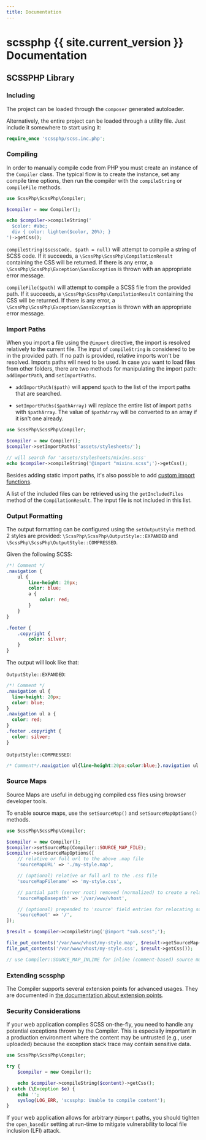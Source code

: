 ```yaml
---
title: Documentation
---
```


# scssphp {{ site.current_version }} Documentation

## SCSSPHP Library

### Including

The project can be loaded through the `composer` generated autoloader.

Alternatively, the entire project can be loaded through a utility file.
Just include it somewhere to start using it:

```php
require_once 'scssphp/scss.inc.php';
```

### Compiling

In order to manually compile code from PHP you must create an instance of the
`Compiler` class. The typical flow is to create the instance, set any compile time
options, then run the compiler with the `compileString` or `compileFile` methods.

```php
use ScssPhp\ScssPhp\Compiler;

$compiler = new Compiler();

echo $compiler->compileString('
  $color: #abc;
  div { color: lighten($color, 20%); }
')->getCss();
```

`compileString($scssCode, $path = null)` will attempt to compile a string of
SCSS code. If it succeeds, a `\ScssPhp\ScssPhp\CompilationResult` containing the
CSS will be returned. If there is any error, a
`\ScssPhp\ScssPhp\Exception\SassException` is thrown with an appropriate error
message.

`compileFile($path)` will attempt to compile a SCSS file from the provided path. If
it succeeds, a `\ScssPhp\ScssPhp\CompilationResult` containing the CSS will be
returned. If there is any error, a `\ScssPhp\ScssPhp\Exception\SassException` is
thrown with an appropriate error message.

### Import Paths

When you import a file using the `@import` directive,
the import is resolved relatively to the current file. The input of `compileString`
is considered to be in the provided path. If no path is provided, relative imports
won't be resolved. Imports paths will need to be used.
In case you want to load files from other folders, there are two methods for
 manipulating the import path: `addImportPath`, and `setImportPaths`.

* `addImportPath($path)` will append `$path` to the list of the import
  paths that are searched.

* `setImportPaths($pathArray)` will replace the entire list of import paths with
  `$pathArray`. The value of `$pathArray` will be converted to an array if it
  isn't one already.

```php
use ScssPhp\ScssPhp\Compiler;

$compiler = new Compiler();
$compiler->setImportPaths('assets/stylesheets/');

// will search for 'assets/stylesheets/mixins.scss'
echo $compiler->compileString('@import "mixins.scss";')->getCss();
```

Besides adding static import paths, it's also possible to add
[custom import functions](./extending/importers.md).

A list of the included files can be retrieved using the `getIncludedFiles`
method of the `CompilationResult`. The input file is not included in this list.

### Output Formatting

The output formatting can be configured using the `setOutputStyle` method.
2 styles are provided: `\ScssPhp\ScssPhp\OutputStyle::EXPANDED` and
`\ScssPhp\ScssPhp\OutputStyle::COMPRESSED`.

Given the following SCSS:

```scss
/*! Comment */
.navigation {
    ul {
        line-height: 20px;
        color: blue;
        a {
            color: red;
        }
    }
}

.footer {
    .copyright {
        color: silver;
    }
}
```

The output will look like that:

`OutputStyle::EXPANDED`:

```css
/*! Comment */
.navigation ul {
  line-height: 20px;
  color: blue;
}
.navigation ul a {
  color: red;
}
.footer .copyright {
  color: silver;
}
```

`OutputStyle::COMPRESSED`:

```css
/* Comment*/.navigation ul{line-height:20px;color:blue;}.navigation ul a{color:red;}.footer .copyright{color:silver;}
```

### Source Maps

Source Maps are useful in debugging compiled css files using browser developer tools.

To enable source maps, use the `setSourceMap()` and `setSourceMapOptions()` methods.

```php
use ScssPhp\ScssPhp\Compiler;

$compiler = new Compiler();
$compiler->setSourceMap(Compiler::SOURCE_MAP_FILE);
$compiler->setSourceMapOptions([
    // relative or full url to the above .map file
    'sourceMapURL' => './my-style.map',

    // (optional) relative or full url to the .css file
    'sourceMapFilename' => 'my-style.css',

    // partial path (server root) removed (normalized) to create a relative url
    'sourceMapBasepath' => '/var/www/vhost',

    // (optional) prepended to 'source' field entries for relocating source files
    'sourceRoot' => '/',
]);

$result = $compiler->compileString('@import "sub.scss";');

file_put_contents('/var/www/vhost/my-style.map', $result->getSourceMap());
file_put_contents('/var/www/vhost/my-style.css', $result->getCss());

// use Compiler::SOURCE_MAP_INLINE for inline (comment-based) source maps
```

### Extending scssphp

The Compiler supports several extension points for advanced usages. They are
documented in [the documentation about extension points](./extending/).

### Security Considerations

If your web application compiles SCSS on-the-fly, you need to handle any potential
exceptions thrown by the Compiler. This is especially important in a production
environment where the content may be untrusted (e.g., user uploaded) because
the exception stack trace may contain sensitive data.

```php
use ScssPhp\ScssPhp\Compiler;

try {
    $compiler = new Compiler();

    echo $compiler->compileString($content)->getCss();
} catch (\Exception $e) {
    echo '';
    syslog(LOG_ERR, 'scssphp: Unable to compile content');
}
```

If your web application allows for arbitrary `@import` paths, you should
tighten the `open_basedir` setting at run-time to mitigate vulnerability to
local file inclusion (LFI) attack.
